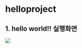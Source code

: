 # helloproject
 
 ## 1. hello world!! 실행화면
 
 <img src='https://github.com/YohanSohn122/HelloProejct/blob/main/HelloProejct/screenshot/스크린샷%202022-09-02%20오후%205.08.30.png?raw=true'>
